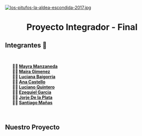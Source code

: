 [![los-pitufos-la-aldea-escondida-2017.jpg](https://i.postimg.cc/k4kMv3zn/los-pitufos-la-aldea-escondida-2017.jpg)](https://postimg.cc/xJ3S9797)
<h1 align="center">Proyecto Integrador - Final</h1>


<h2> Integrantes 🚀</h2>
<br> 
<ul style="list-style-type: none;">
    <li><b>👩‍🚀 <a href="https://github.com/mayhrina30)">Mayra Manzaneda</a></b></li>
    <li><b>👨‍🚀 <a href="https://github.com/mairaggimenez">Maira Gimenez</a></b></li>
    <li><b>👨‍🚀 <a href="https://github.com/LucianaBaigorria">Luciana Baigorria</a></b></li>
    <li><b>👨‍🚀 <a href="https://github.com/anacastello19">Ana Castello</a></b></li>
    <li><b>👨‍🚀 <a href="https://github.com/Luciano06663">Luciano Quintero</a></b></li>
    <li><b>👨‍🚀 <a href="https://github.com/EzequielgGarcia">Ezequiel Garcia</a></b></li>
    <li><b>👨‍🚀 <a href="https://github.com/jorolio">Jorje De la Plata</a></b></li>
    <li><b>👨‍🚀 <a href="https://github.com/santimanas">Santiago Mañas</a></b></li>

  
</ul>
<br>


<h2>  Nuestro Proyecto </h2>



